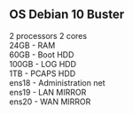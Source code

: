 ## OS Debian 10 Buster
  2 processors 2 cores\
  24GB - RAM\
  60GB - Boot HDD\
  100GB - LOG HDD\
  1TB - PCAPS HDD\
  ens18 - Administration net\
  ens19 - LAN MIRROR\
  ens20 - WAN MIRROR

